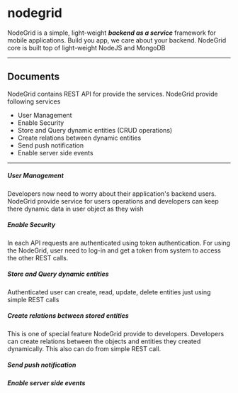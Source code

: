 nodegrid
========

NodeGrid is a simple, light-weight ***backend as a service*** framework for mobile applications. Build you app, we care about your backend. NodeGrid core is built top of light-weight NodeJS and MongoDB 

----------

Documents
-------------

NodeGrid contains REST API for provide the services. NodeGrid provide following services

- User Management
- Enable Security
- Store and Query dynamic entities (CRUD operations)
- Create relations between dynamic entities
- Send push notification
- Enable server side events

-----------
##### User Management
Developers now need to worry about their application's backend users. NodeGrid provide service for users operations and developers can keep there dynamic data in user object as they wish 

##### Enable Security
In each API requests are authenticated using token authentication. For using the NodeGrid, user need to log-in and get a token from system to access the  other REST calls.

##### Store and Query dynamic entities
Authenticated user can create, read, update, delete entities just using simple REST calls

##### Create relations between stored entities
This is one of special feature NodeGrid provide to developers. Developers can create relations between the objects and entities they created dynamically. This also can do from simple REST call.

##### Send push notification

##### Enable server side events
